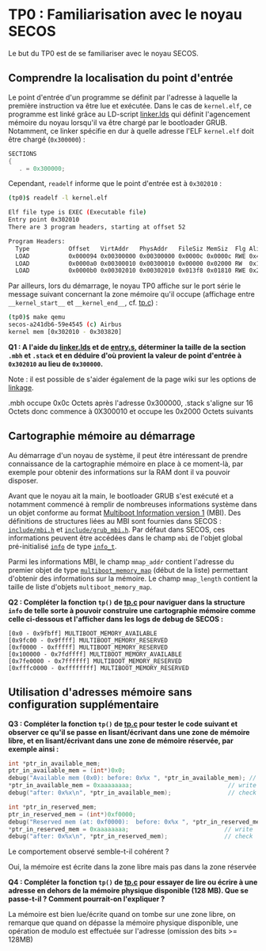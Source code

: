 # TP0 : Familiarisation avec le noyau SECOS

Le but du TP0 est de se familiariser avec le noyau SECOS.

## Comprendre la localisation du point d'entrée

Le point d'entrée d'un programme se définit par l'adresse à laquelle la
première instruction va être lue et exécutée. Dans le cas de `kernel.elf`, ce
programme est linké grâce au LD-script [linker.lds](../utils/linker.lds) qui
définit l'agencement mémoire du noyau lorsqu'il va être chargé par le
bootloader GRUB. Notamment, ce linker spécifie en dur à quelle adresse l'ELF
`kernel.elf` doit être chargé (`0x300000`) :

```c
SECTIONS
{
   . = 0x300000;
```

Cependant,  `readelf` informe que le point d'entrée est à `0x302010` :

```bash
(tp0)$ readelf -l kernel.elf

Elf file type is EXEC (Executable file)
Entry point 0x302010
There are 3 program headers, starting at offset 52

Program Headers:
  Type           Offset   VirtAddr   PhysAddr   FileSiz MemSiz  Flg Align
  LOAD           0x000094 0x00300000 0x00300000 0x0000c 0x0000c RWE 0x4
  LOAD           0x0000a0 0x00300010 0x00300010 0x00000 0x02000 RW  0x10
  LOAD           0x0000b0 0x00302010 0x00302010 0x013f8 0x01810 RWE 0x20
```

Par ailleurs, lors du démarrage, le noyau TP0 affiche sur le port série le
message suivant concernant la zone mémoire qu'il occupe (affichage entre
`__kernel_start__` et `__kernel_end__`, cf. [tp.c](./tp.c#l10)) :

```bash
(tp0)$ make qemu
secos-a241db6-59e4545 (c) Airbus
kernel mem [0x302010 - 0x303820]
```

**Q1 : A l'aide du [linker.lds](../utils/linker.lds) et de [entry.s](../kernel/core/entry.s), 
déterminer la taille de la section `.mbh`  et `.stack` et en déduire d'où
provient la valeur de point d'entrée à `0x302010` au lieu de `0x300000`.**

Note : il est possible de s'aider également de la page wiki sur les options de [linkage](https://github.com/agantet/secos-ng/wiki/Tooling#options-de-linkage).

.mbh occupe 0x0c Octets après l'adresse 0x300000, .stack s'aligne sur 16 Octets donc commence à 0X300010 et occupe les 0x2000 Octets suivants

## Cartographie mémoire au démarrage

Au démarrage d'un noyau de système, il peut être intéressant de prendre
connaissance de la cartographie mémoire en place à ce moment-là, par exemple
pour obtenir des informations sur la RAM dont il va pouvoir disposer.

Avant que le noyau ait la main, le bootloader GRUB s'est exécuté et a
notamment commencé à remplir de nombreuses informations système dans un objet
conforme au format [Multiboot Information version 1](https://www.gnu.org/software/grub/manual/multiboot/multiboot.html) (MBI). Des définitions de structures liées au MBI sont fournies dans SECOS : 
[`include/mbi.h`](../kernel/include/mbi.h) et [`include/grub_mbi.h`](../kernel/include/grub_mbi.h). Par défaut
dans SECOS, ces informations peuvent être accédées dans le champ `mbi` 
de l'objet global pré-initialisé [`info`](./tp.c#l5) de type [`info_t`](../kernel/include/info.h).

Parmi les informations MBI, le champ `mmap_addr` contient l'adresse du premier
objet de type [`multiboot_memory_map`](../kernel/include/grub_mbi.h/#l243) 
(début de la liste) permettant d'obtenir des informations sur la mémoire. Le
champ `mmap_length` contient la taille de liste d'objets `multiboot_memory_map`.

**Q2 : Compléter la fonction `tp()` de [tp.c](./tp.c) pour naviguer dans la
structure `info` de telle sorte à pouvoir construire une cartographie mémoire
comme celle ci-dessous et l'afficher dans les logs de debug de SECOS :**

```
[0x0 - 0x9fbff] MULTIBOOT_MEMORY_AVAILABLE
[0x9fc00 - 0x9ffff] MULTIBOOT_MEMORY_RESERVED
[0xf0000 - 0xfffff] MULTIBOOT_MEMORY_RESERVED
[0x100000 - 0x7fdffff] MULTIBOOT_MEMORY_AVAILABLE
[0x7fe0000 - 0x7ffffff] MULTIBOOT_MEMORY_RESERVED
[0xfffc0000 - 0xffffffff] MULTIBOOT_MEMORY_RESERVED
```

## Utilisation d'adresses mémoire sans configuration supplémentaire

**Q3 : Compléter la fonction `tp()` de [tp.c](./tp.c) pour tester le code
  suivant et observer ce qu'il se passe en lisant/écrivant dans une zone de
  mémoire libre, et en lisant/écrivant dans une zone de mémoire réservée, par
  exemple ainsi :**

```c
int *ptr_in_available_mem;
ptr_in_available_mem = (int*)0x0;
debug("Available mem (0x0): before: 0x%x ", *ptr_in_available_mem); // read
*ptr_in_available_mem = 0xaaaaaaaa;                           // write
debug("after: 0x%x\n", *ptr_in_available_mem);                // check

int *ptr_in_reserved_mem;
ptr_in_reserved_mem = (int*)0xf0000;
debug("Reserved mem (at: 0xf0000):  before: 0x%x ", *ptr_in_reserved_mem); // read
*ptr_in_reserved_mem = 0xaaaaaaaa;                           // write
debug("after: 0x%x\n", *ptr_in_reserved_mem);                // check
```
Le comportement observé semble-t-il cohérent ?

Oui, la mémoire est écrite dans la zone libre mais pas dans la zone réservée

**Q4 : Compléter la fonction `tp()` de [tp.c](./tp.c) pour essayer de lire ou
  écrire à une adresse en dehors de la mémoire physique disponible (128 MB).
  Que se passe-t-il ? Comment pourrait-on l'expliquer ?**

La mémoire est bien lue/écrite quand on tombe sur une zone libre, on remarque que quand on dépasse la mémoire physique disponible, une opération de modulo est effectuée sur l'adresse (omission des bits >= 128MB)
